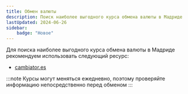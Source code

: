 ```yaml
---
title: Обмен валюты
description: Поиск наиболее выгодного курса обмена валюты в Мадриде
lastUpdated: 2024-06-26
sidebar:
    badge: "Новое"
---
```


Для поиска наиболее выгодного курса обмена валюты в Мадриде рекомендуем использовать следующий ресурс:
- [cambiator.es](https://www.cambiator.es/en/)


:::note
Курсы могут меняться ежедневно, поэтому проверяйте информацию непосредственно перед обменом
:::
